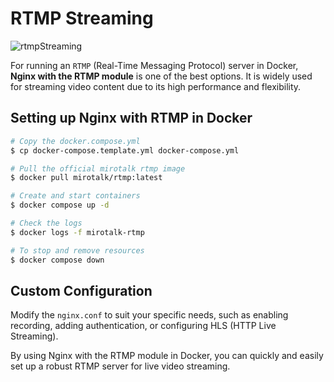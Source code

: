 # RTMP Streaming

![rtmpStreaming](../rtmpStreaming.jpeg)

For running an `RTMP` (Real-Time Messaging Protocol) server in Docker, **Nginx with the RTMP module** is one of the best options. It is widely used for streaming video content due to its high performance and flexibility.

## Setting up Nginx with RTMP in Docker

```sh
# Copy the docker.compose.yml
$ cp docker-compose.template.yml docker-compose.yml

# Pull the official mirotalk rtmp image
$ docker pull mirotalk/rtmp:latest

# Create and start containers
$ docker compose up -d

# Check the logs
$ docker logs -f mirotalk-rtmp

# To stop and remove resources
$ docker compose down
```

## Custom Configuration

Modify the `nginx.conf` to suit your specific needs, such as enabling recording, adding authentication, or configuring HLS (HTTP Live Streaming).

By using Nginx with the RTMP module in Docker, you can quickly and easily set up a robust RTMP server for live video streaming.
